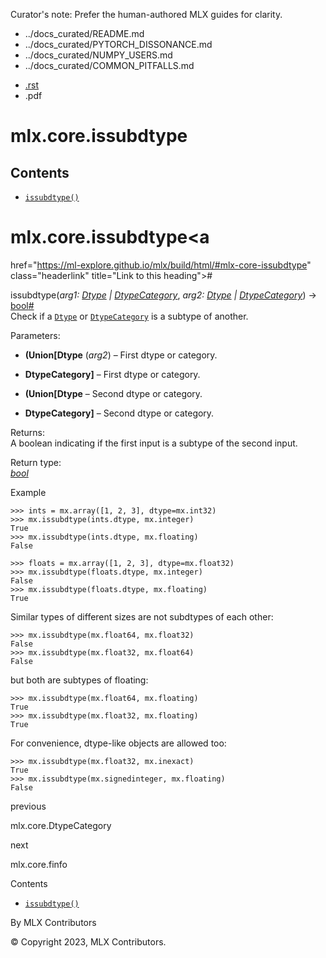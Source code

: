 Curator's note: Prefer the human-authored MLX guides for clarity.
- ../docs_curated/README.md
- ../docs_curated/PYTORCH_DISSONANCE.md
- ../docs_curated/NUMPY_USERS.md
- ../docs_curated/COMMON_PITFALLS.md


<div id="main-content" class="bd-main" role="main">

<div class="sbt-scroll-pixel-helper">

</div>

<div class="bd-content">

<div class="bd-article-container">

<div class="bd-header-article d-print-none">

<div class="header-article-items header-article__inner">

<div class="header-article-items__start">

<div class="header-article-item">

<span class="fa-solid fa-bars"></span>

</div>

</div>

<div class="header-article-items__end">

<div class="header-article-item">

<div class="article-header-buttons">

<a href="https://github.com/ml-explore/mlx"
class="btn btn-sm btn-source-repository-button"
data-bs-placement="bottom" data-bs-toggle="tooltip" target="_blank"
title="Source repository"><span class="btn__icon-container"> <em></em>
</span></a>

<div class="dropdown dropdown-download-buttons">

- <a
  href="https://ml-explore.github.io/mlx/build/html/_sources/python/_autosummary/mlx.core.issubdtype.rst"
  class="btn btn-sm btn-download-source-button dropdown-item"
  data-bs-placement="left" data-bs-toggle="tooltip" target="_blank"
  title="Download source file"><span class="btn__icon-container">
  <em></em> </span> <span class="btn__text-container">.rst</span></a>
- <span class="btn__icon-container"> </span>
  <span class="btn__text-container">.pdf</span>

</div>

<span class="btn__icon-container"> </span>

<span class="fa-solid fa-list"></span>

</div>

</div>

</div>

</div>

</div>

<div id="jb-print-docs-body" class="onlyprint">

# mlx.core.issubdtype

<div id="print-main-content">

<div id="jb-print-toc">

<div>

## Contents

</div>

- <a
  href="https://ml-explore.github.io/mlx/build/html/#mlx.core.issubdtype"
  class="reference internal nav-link"><span class="pre"><code
  class="docutils literal notranslate">issubdtype()</code></span></a>

</div>

</div>

</div>

<div id="searchbox">

</div>

<div id="mlx-core-issubdtype" class="section">

# mlx.core.issubdtype<a
href="https://ml-explore.github.io/mlx/build/html/#mlx-core-issubdtype"
class="headerlink" title="Link to this heading">#</a>

<span class="sig-name descname"><span class="pre">issubdtype</span></span><span class="sig-paren">(</span>*<span class="n"><span class="pre">arg1</span></span><span class="p"><span class="pre">:</span></span><span class="w"> </span><span class="n"><a
href="https://ml-explore.github.io/mlx/build/html/python/_autosummary/mlx.core.Dtype.html#mlx.core.Dtype"
class="reference internal" title="mlx.core.Dtype"><span
class="pre">Dtype</span></a><span class="w"> </span><span class="p"><span class="pre">\|</span></span><span class="w"> </span><a
href="https://ml-explore.github.io/mlx/build/html/python/_autosummary/mlx.core.DtypeCategory.html#mlx.core.DtypeCategory"
class="reference internal" title="mlx.core.DtypeCategory"><span
class="pre">DtypeCategory</span></a></span>*, *<span class="n"><span class="pre">arg2</span></span><span class="p"><span class="pre">:</span></span><span class="w"> </span><span class="n"><a
href="https://ml-explore.github.io/mlx/build/html/python/_autosummary/mlx.core.Dtype.html#mlx.core.Dtype"
class="reference internal" title="mlx.core.Dtype"><span
class="pre">Dtype</span></a><span class="w"> </span><span class="p"><span class="pre">\|</span></span><span class="w"> </span><a
href="https://ml-explore.github.io/mlx/build/html/python/_autosummary/mlx.core.DtypeCategory.html#mlx.core.DtypeCategory"
class="reference internal" title="mlx.core.DtypeCategory"><span
class="pre">DtypeCategory</span></a></span>*<span class="sig-paren">)</span> <span class="sig-return"><span class="sig-return-icon">→</span> <span class="sig-return-typehint"><a href="https://docs.python.org/3/library/functions.html#bool"
class="reference external" title="(in Python v3.13)"><span
class="pre">bool</span></a></span></span><a
href="https://ml-explore.github.io/mlx/build/html/#mlx.core.issubdtype"
class="headerlink" title="Link to this definition">#</a>  
Check if a <a
href="https://ml-explore.github.io/mlx/build/html/python/_autosummary/mlx.core.Dtype.html#mlx.core.Dtype"
class="reference internal" title="mlx.core.Dtype"><span
class="pre"><code class="sourceCode python">Dtype</code></span></a> or
<a
href="https://ml-explore.github.io/mlx/build/html/python/_autosummary/mlx.core.DtypeCategory.html#mlx.core.DtypeCategory"
class="reference internal" title="mlx.core.DtypeCategory"><span
class="pre"><code
class="sourceCode python">DtypeCategory</code></span></a> is a subtype
of another.

Parameters<span class="colon">:</span>  
- **(Union\[Dtype** (*arg2*) – First dtype or category.

- **DtypeCategory\]** – First dtype or category.

- **(Union\[Dtype** – Second dtype or category.

- **DtypeCategory\]** – Second dtype or category.

Returns<span class="colon">:</span>  
A boolean indicating if the first input is a subtype of the second
input.

Return type<span class="colon">:</span>  
<a href="https://docs.python.org/3/library/functions.html#bool"
class="reference external" title="(in Python v3.13)"><em>bool</em></a>

Example

<div class="doctest highlight-default notranslate">

<div class="highlight">

    >>> ints = mx.array([1, 2, 3], dtype=mx.int32)
    >>> mx.issubdtype(ints.dtype, mx.integer)
    True
    >>> mx.issubdtype(ints.dtype, mx.floating)
    False

</div>

</div>

<div class="doctest highlight-default notranslate">

<div class="highlight">

    >>> floats = mx.array([1, 2, 3], dtype=mx.float32)
    >>> mx.issubdtype(floats.dtype, mx.integer)
    False
    >>> mx.issubdtype(floats.dtype, mx.floating)
    True

</div>

</div>

Similar types of different sizes are not subdtypes of each other:

<div class="doctest highlight-default notranslate">

<div class="highlight">

    >>> mx.issubdtype(mx.float64, mx.float32)
    False
    >>> mx.issubdtype(mx.float32, mx.float64)
    False

</div>

</div>

but both are subtypes of floating:

<div class="doctest highlight-default notranslate">

<div class="highlight">

    >>> mx.issubdtype(mx.float64, mx.floating)
    True
    >>> mx.issubdtype(mx.float32, mx.floating)
    True

</div>

</div>

For convenience, dtype-like objects are allowed too:

<div class="doctest highlight-default notranslate">

<div class="highlight">

    >>> mx.issubdtype(mx.float32, mx.inexact)
    True
    >>> mx.issubdtype(mx.signedinteger, mx.floating)
    False

</div>

</div>

</div>

<div class="prev-next-area">

<a
href="https://ml-explore.github.io/mlx/build/html/python/_autosummary/mlx.core.DtypeCategory.html"
class="left-prev" title="previous page"><em></em></a>

<div class="prev-next-info">

previous

mlx.core.DtypeCategory

</div>

<a
href="https://ml-explore.github.io/mlx/build/html/python/_autosummary/mlx.core.finfo.html"
class="right-next" title="next page"></a>

<div class="prev-next-info">

next

mlx.core.finfo

</div>

</div>

</div>

<div class="bd-sidebar-secondary bd-toc">

<div class="sidebar-secondary-items sidebar-secondary__inner">

<div class="sidebar-secondary-item">

<div class="page-toc tocsection onthispage">

Contents

</div>

- <a
  href="https://ml-explore.github.io/mlx/build/html/#mlx.core.issubdtype"
  class="reference internal nav-link"><span class="pre"><code
  class="docutils literal notranslate">issubdtype()</code></span></a>

</div>

</div>

</div>

</div>

<div class="bd-footer-content__inner container">

<div class="footer-item">

By MLX Contributors

</div>

<div class="footer-item">

© Copyright 2023, MLX Contributors.  

</div>

<div class="footer-item">

</div>

<div class="footer-item">

</div>

</div>

</div>

